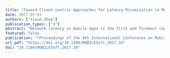 ```yaml
---
title: "Toward Client-centric Approaches for Latency Minimization in Mobile Applications"
date: 2017-05-01
authors: ["Yixue Zhao"]
publication_types: ["1"]
abstract: "Network latency in mobile apps is the first and foremost concern since the majority of apps frequently fetch data from the Internet and mobile devices rely on wireless networks. To minimize network latency, we propose a novel prefetching technique which has the potential of reducing latency to \"zero\". Our approach aims to prefetch latency-hogging HTTP requests in mobile applications, which enables immediate responses of the on-demand user requests. We identify the request candidates for prefetching by static analysis, rewrite the app to interact with a proxy instead of the original server, and prefetch HTTP requests based on runtime QoS constraints. A prototype is implemented for an Android app and the optimized app showed a significant latency reduction."
featured: false
publication: "*Proceedings of the 4th International Conference on Mobile Software Engineering and Systems* (**MOBILESoft** SRC, **1st place**)"
url_pdf: "https://doi.org/10.1109/MOBILESoft.2017.34"
doi: "10.1109/MOBILESoft.2017.34"
---
```


